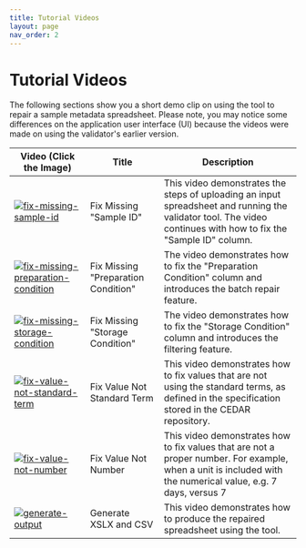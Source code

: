 ```yaml
---
title: Tutorial Videos
layout: page
nav_order: 2
---
```


# Tutorial Videos

The following sections show you a short demo clip on using the tool to repair a sample metadata spreadsheet. Please note, you may notice some differences on the application user interface (UI) because the videos were made on using the validator's earlier version.

| Video (Click the Image) | Title| Description |
| ---------- | ----- | ------ |
| [![fix-missing-sample-id](https://img.youtube.com/vi/LnaEkNhoQdc/0.jpg)](https://www.youtube.com/watch?v=LnaEkNhoQdc) | Fix Missing "Sample ID" | This video demonstrates the steps of uploading an input spreadsheet and running the validator tool. The video continues with how to fix the "Sample ID" column. |
| [![fix-missing-preparation-condition](https://img.youtube.com/vi/2DR7Xa7MU7E/0.jpg)](https://www.youtube.com/watch?v=2DR7Xa7MU7E) | Fix Missing "Preparation Condition" | The video demonstrates how to fix the "Preparation Condition" column and introduces the batch repair feature. |
| [![fix-missing-storage-condition](https://img.youtube.com/vi/w-QcJakfBA0/0.jpg)](https://www.youtube.com/watch?v=w-QcJakfBA0) | Fix Missing "Storage Condition" | The video demonstrates how to fix the "Storage Condition" column and introduces the filtering feature. |
| [![fix-value-not-standard-term](https://img.youtube.com/vi/8QSKmvf-NKA/0.jpg)](https://www.youtube.com/watch?v=8QSKmvf-NKA) | Fix Value Not Standard Term | This video demonstrates how to fix values that are not using the standard terms, as defined in the specification stored in the CEDAR repository. |
| [![fix-value-not-number](https://img.youtube.com/vi/LeMY5cW5IwU/0.jpg)](https://www.youtube.com/watch?v=LeMY5cW5IwU) | Fix Value Not Number| This video demonstrates how to fix values that are not a proper number. For example, when a unit is included with the numerical value, e.g. 7 days, versus 7|
| [![generate-output](https://img.youtube.com/vi/Tx53MoQSWXw/0.jpg)](https://www.youtube.com/watch?v=Tx53MoQSWXw) | Generate XSLX and CSV | This video demonstrates how to produce the repaired spreadsheet using the tool. |
